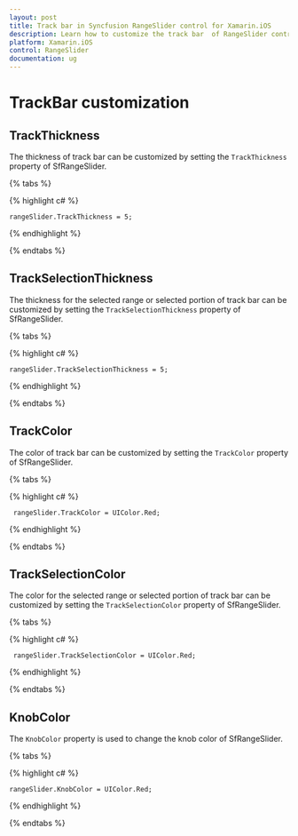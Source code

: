 ```yaml
---
layout: post
title: Track bar in Syncfusion RangeSlider control for Xamarin.iOS
description: Learn how to customize the track bar  of RangeSlider control in Xamarin.iOS
platform: Xamarin.iOS
control: RangeSlider
documentation: ug
---
```


# TrackBar customization

## TrackThickness

The thickness of track bar can be customized by setting the `TrackThickness` property of SfRangeSlider.

{% tabs %}

{% highlight c# %}

	rangeSlider.TrackThickness = 5;

{% endhighlight %}

{% endtabs %}

## TrackSelectionThickness

The thickness for the selected range or selected portion of track bar can be customized by setting the `TrackSelectionThickness` property of SfRangeSlider.

{% tabs %}

{% highlight c# %}

	rangeSlider.TrackSelectionThickness = 5;

{% endhighlight %}

{% endtabs %}

## TrackColor

The color of track bar can be customized by setting the `TrackColor` property of SfRangeSlider.

{% tabs %}

{% highlight c# %}

	 rangeSlider.TrackColor = UIColor.Red;

{% endhighlight %}

{% endtabs %}

## TrackSelectionColor

The color for the selected range or selected portion of track bar can be customized by setting the `TrackSelectionColor` property of SfRangeSlider.

{% tabs %}

{% highlight c# %}

	 rangeSlider.TrackSelectionColor = UIColor.Red;

{% endhighlight %}

{% endtabs %}

## KnobColor

The `KnobColor` property is used to change the knob color of SfRangeSlider.

{% tabs %}

{% highlight c# %}

    rangeSlider.KnobColor = UIColor.Red;

{% endhighlight %}

{% endtabs %}

